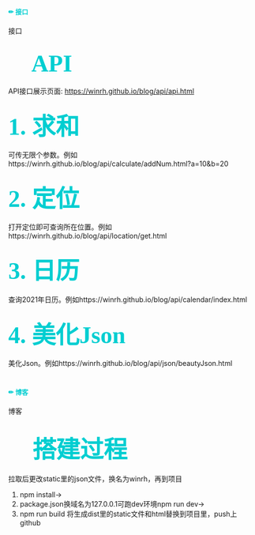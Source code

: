 # <font color=#00CED1 size=2 face="黑体">✏ 接口</font>
接口

## <font color=#00CED1 size=9 face="黑体">📕 API</font>
API接口展示页面: https://winrh.github.io/blog/api/api.html

### <font color=#00CED1 size=16 face="黑体">1. 求和</font>
可传无限个参数。例如https://winrh.github.io/blog/api/calculate/addNum.html?a=10&b=20


### <font color=#00CED1 size=16 face="黑体">2. 定位</font>
打开定位即可查询所在位置。例如https://winrh.github.io/blog/api/location/get.html


### <font color=#00CED1 size=16 face="黑体">3. 日历</font>
查询2021年日历。例如https://winrh.github.io/blog/api/calendar/index.html


### <font color=#00CED1 size=16 face="黑体">4. 美化Json</font>
美化Json。例如https://winrh.github.io/blog/api/json/beautyJson.html

# <font color=#00CED1 size=2 face="黑体">✏ 博客</font>
博客

## <font color=#00CED1 size=9 face="黑体">📕 搭建过程</font>
拉取后更改static里的json文件，换名为winrh，再到项目
1. npm install->
2. package.json换域名为127.0.0.1可跑dev环境npm run dev->
3. npm run build
将生成dist里的static文件和html替换到项目里，push上github
